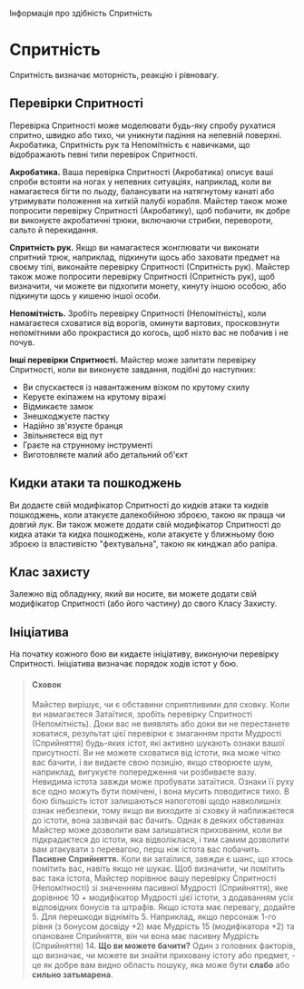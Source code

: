 Інформація про здібність Спритність

# Спритність
Спритність визначає моторність, реакцію і рівновагу.

## Перевірки Спритності
Перевірка Спритності може моделювати будь-яку спробу рухатися спритно, швидко або тихо, чи уникнути падіння на непевній поверхні. Акробатика, Спритність рук та Непомітність є навичками, що відображають певні типи перевірок Спритності.

**Акробатика.** Ваша перевірка Спритності (Акробатика) описує ваші спроби встояти на ногах у непевних ситуаціях, наприклад, коли ви намагаєтеся бігти по льоду, балансувати на натягнутому канаті або утримувати положення на хиткій палубі корабля. Майстер також може попросити перевірку Спритності (Акробатику), щоб побачити, як добре ви виконуєте акробатичні трюки, включаючи стрибки, перевороти, сальто й перекидання.

**Спритність рук.** Якщо ви намагаєтеся жонглювати чи виконати спритний трюк, наприклад, підкинути щось або заховати предмет на своєму тілі, виконайте перевірку Спритності (Спритність рук). Майстер також може попросити перевірку Спритності (Спритність рук), щоб визначити, чи можете ви підхопити монету, кинуту іншою особою, або підкинути щось у кишеню іншої особи.

**Непомітність.** Зробіть перевірку Спритності (Непомітність), коли намагаєтеся сховатися від ворогів, оминути вартових, просковзнути непомітними або прокрастися до когось, щоб ніхто вас не побачив і не почув.

**Інші перевірки Спритності.** Майстер може запитати перевірку Спритності, коли ви виконуєте завдання, подібні до наступних:

* Ви спускаєтеся із навантаженим візком по крутому схилу
* Керуєте екіпажем на крутому віражі
* Відмикаєте замок
* Знешкоджуєте пастку
* Надійно зв'язуєте бранця
* Звільняєтеся від пут
* Граєте на струнному інструменті
* Виготовляєте малий або детальний об'єкт

## Кидки атаки та пошкоджень
Ви додаєте свій модифікатор Спритності до кидків атаки та кидків пошкоджень, коли атакуєте далекобійною зброєю, такою як праща чи довгий лук. Ви також можете додати свій модифікатор Спритності до кидка атаки та кидка пошкоджень, коли атакуєте у ближньому бою зброєю із властивістю "фехтувальна", такою як кинджал або рапіра.

## Клас захисту
Залежно від обладунку, який ви носите, ви можете додати свій модифікатор Спритності (або його частину) до свого Класу Захисту.

## Ініціатива
На початку кожного бою ви кидаєте ініціативу, виконуючи перевірку Спритності. Ініціатива визначає порядок ходів істот у бою.
> #### Сховок
> 
> Майстер вирішує, чи є обставини сприятливими для сховку. Коли ви намагаєтеся Затаїтися, зробіть перевірку Спритності (Непомітність). Доки вас не виявлять або доки ви не перестанете ховатися, результат цієї перевірки є змаганням проти Мудрості (Сприйняття) будь-яких істот, які активно шукають ознаки вашої присутності.
> Ви не можете сховатися від істоти, яка може чітко вас бачити, і ви видаєте свою позицію, якщо створюєте шум, наприклад, вигукуєте попередження чи розбиваєте вазу. Невидима істота завжди може пробувати затаїтися. Ознаки її руху все одно можуть бути помічені, і вона мусить поводитися тихо.
> В бою більшість істот залишаються напоготові щодо навколишніх ознак небезпеки, тому якщо ви виходите зі сховку й наближаєтеся до істоти, вона зазвичай вас бачить. Однак в деяких обставинах Майстер може дозволити вам залишатися прихованим, коли ви підкрадаєтеся до істоти, яка відволіклася, і тим самим дозволити вам атакувати з перевагою, перш ніж істота вас побачить.
> **Пасивне Сприйняття.** Коли ви затаїлися, завжди є шанс, що хтось помітить вас, навіть якщо не шукає. Щоб визначити, чи помітить вас така істота, Майстер порівнює вашу перевірку Спритності (Непомітності) зі значенням пасивної Мудрості (Сприйняття), яке дорівнює 10 + модифікатор Мудрості цієї істоти, з додаванням усіх відповідних бонусів та штрафів. Якщо істота має перевагу, додайте 5. Для перешкоди відніміть 5. Наприклад, якщо персонаж 1-го рівня (з бонусом досвіду +2) має Мудрість 15 (модифікатора +2) та опановане Сприйняття, він чи вона має пасивну Мудрість (Сприйняття) 14.
> **Що ви можете бачити?** Один з головних факторів, що визначає, чи можете ви знайти приховану істоту або предмет, - це як добре вам видно область пошуку, яка може бути **слабо** або **сильно затьмарена**.